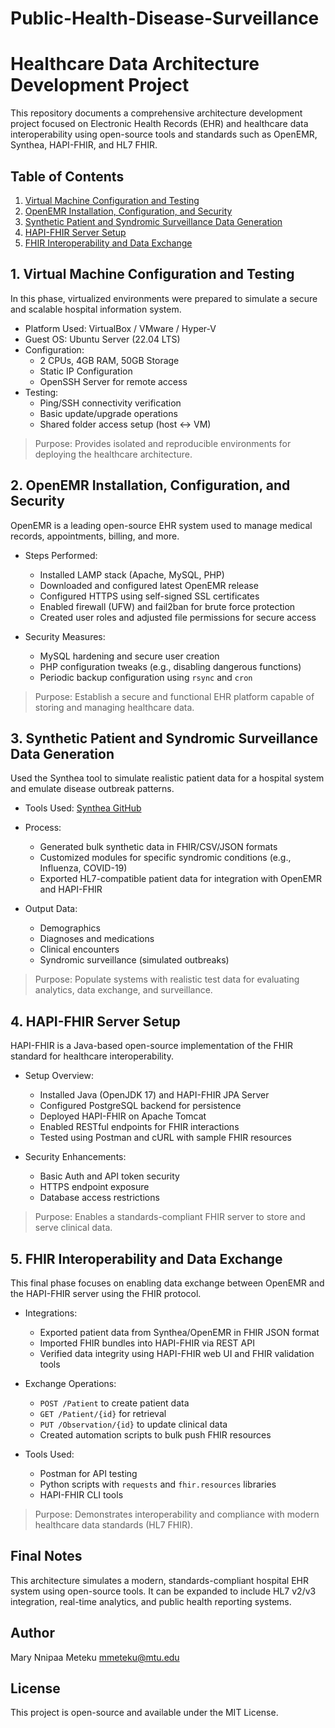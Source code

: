 # Public-Health-Disease-Surveillance
# Healthcare Data Architecture Development Project

This repository documents a comprehensive architecture development project focused on Electronic Health Records (EHR) and healthcare data interoperability using open-source tools and standards such as OpenEMR, Synthea, HAPI-FHIR, and HL7 FHIR.

## Table of Contents
1. [Virtual Machine Configuration and Testing](#1-virtual-machine-configuration-and-testing)
2. [OpenEMR Installation, Configuration, and Security](#2-openemr-installation-configuration-and-security)
3. [Synthetic Patient and Syndromic Surveillance Data Generation](#3-synthetic-patient-and-syndromic-surveillance-data-generation)
4. [HAPI-FHIR Server Setup](#4-hapi-fhir-server-setup)
5. [FHIR Interoperability and Data Exchange](#5-fhir-interoperability-and-data-exchange)

## 1. Virtual Machine Configuration and Testing

In this phase, virtualized environments were prepared to simulate a secure and scalable hospital information system.

- Platform Used: VirtualBox / VMware / Hyper-V
- Guest OS: Ubuntu Server (22.04 LTS)
- Configuration:
  - 2 CPUs, 4GB RAM, 50GB Storage
  - Static IP Configuration
  - OpenSSH Server for remote access
- Testing:
  - Ping/SSH connectivity verification
  - Basic update/upgrade operations
  - Shared folder access setup (host ↔ VM)

> Purpose: Provides isolated and reproducible environments for deploying the healthcare architecture.

## 2. OpenEMR Installation, Configuration, and Security

OpenEMR is a leading open-source EHR system used to manage medical records, appointments, billing, and more.

- Steps Performed:
  - Installed LAMP stack (Apache, MySQL, PHP)
  - Downloaded and configured latest OpenEMR release
  - Configured HTTPS using self-signed SSL certificates
  - Enabled firewall (UFW) and fail2ban for brute force protection
  - Created user roles and adjusted file permissions for secure access

- Security Measures:
  - MySQL hardening and secure user creation
  - PHP configuration tweaks (e.g., disabling dangerous functions)
  - Periodic backup configuration using `rsync` and `cron`

> Purpose: Establish a secure and functional EHR platform capable of storing and managing healthcare data.

## 3. Synthetic Patient and Syndromic Surveillance Data Generation

Used the Synthea tool to simulate realistic patient data for a hospital system and emulate disease outbreak patterns.

- Tools Used: [Synthea GitHub](https://github.com/synthetichealth/synthea)
- Process:
  - Generated bulk synthetic data in FHIR/CSV/JSON formats
  - Customized modules for specific syndromic conditions (e.g., Influenza, COVID-19)
  - Exported HL7-compatible patient data for integration with OpenEMR and HAPI-FHIR

- Output Data:
  - Demographics
  - Diagnoses and medications
  - Clinical encounters
  - Syndromic surveillance (simulated outbreaks)

> Purpose: Populate systems with realistic test data for evaluating analytics, data exchange, and surveillance.

## 4. HAPI-FHIR Server Setup

HAPI-FHIR is a Java-based open-source implementation of the FHIR standard for healthcare interoperability.

- Setup Overview:
  - Installed Java (OpenJDK 17) and HAPI-FHIR JPA Server
  - Configured PostgreSQL backend for persistence
  - Deployed HAPI-FHIR on Apache Tomcat
  - Enabled RESTful endpoints for FHIR interactions
  - Tested using Postman and cURL with sample FHIR resources

- Security Enhancements:
  - Basic Auth and API token security
  - HTTPS endpoint exposure
  - Database access restrictions

> Purpose: Enables a standards-compliant FHIR server to store and serve clinical data.

## 5. FHIR Interoperability and Data Exchange

This final phase focuses on enabling data exchange between OpenEMR and the HAPI-FHIR server using the FHIR protocol.

- Integrations:
  - Exported patient data from Synthea/OpenEMR in FHIR JSON format
  - Imported FHIR bundles into HAPI-FHIR via REST API
  - Verified data integrity using HAPI-FHIR web UI and FHIR validation tools

- Exchange Operations:
  - `POST /Patient` to create patient data
  - `GET /Patient/{id}` for retrieval
  - `PUT /Observation/{id}` to update clinical data
  - Created automation scripts to bulk push FHIR resources

- Tools Used:
  - Postman for API testing
  - Python scripts with `requests` and `fhir.resources` libraries
  - HAPI-FHIR CLI tools

> Purpose: Demonstrates interoperability and compliance with modern healthcare data standards (HL7 FHIR).

## Final Notes

This architecture simulates a modern, standards-compliant hospital EHR system using open-source tools. It can be expanded to include HL7 v2/v3 integration, real-time analytics, and public health reporting systems.

## Author

Mary Nnipaa Meteku 
mmeteku@mtu.edu

## License

This project is open-source and available under the MIT License.

